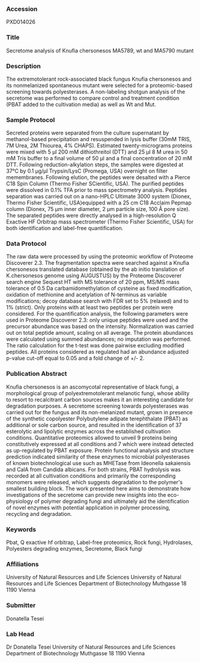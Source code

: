 ### Accession
PXD014026

### Title
Secretome analysis of Knufia chersonesos MA5789, wt and MA5790 mutant

### Description
The extremotolerant rock-associated black fungus Knufia chersonesos and its nonmelanized spontaneous mutant were selected for a proteomic-based screening towards polyesterases. A non-labeling shotgun analysis of the secretome was performed to compare control and treatment condition (PBAT added to the cultivation media) as well as Wt and Mut.

### Sample Protocol
Secreted proteins were separated from the culture supernatant by methanol-based precipitation and resuspended in lysis buffer (30mM TRIS, 7M Urea, 2M Thiourea, 4% CHAPS). Estimated twenty-micrograms proteins were mixed with 5 μl 200 mM dithiothreitol (DTT) and 25 μl 8 M urea in 50 mM Tris buffer to a final volume of 50 μl and a final concentration of 20 mM DTT. Following reduction-alkylation steps, the samples were digested at 37°C by 0.1 μg/μl Trypsin/LysC (Promega, USA) overnight on filter memembranes. Following elution, the peptides were desalted with a Pierce C18 Spin Column (Thermo Fisher SCientific, USA). The purified peptides were dissolved in 0.1% TFA prior to mass spectrometry analysis. Peptides separation was carried out on a nano-HPLC Ultimate 3000 system (Dionex, Thermo Fisher Scientific, USA)equipped with a 25 cm C18 Acclaim Pepmap column (Dionex, 75 µm inner diameter, 2 µm particle size, 100 Å pore size).  The separated peptides were directly analysed in a high-resolution Q Exactive HF Orbitrap mass spectrometer (Thermo Fisher Scientific, USA) for both identification and label-free quantification.

### Data Protocol
The raw data were processed by using the proteomic workflow of Proteome Discoverer 2.3. The fragmentation spectra were searched against a Knufia chersonesos translated database (obtained by the ab initio translation of K.chersonesos genome using AUGUSTUS) by the Proteome Discoverer search engine Sequest HT with MS tolerance of 20 ppm, MS/MS mass tolerance of 0.5 Da carbamidomethylation of cysteine as fixed modification, oxidation of methionine and acetylation of N-terminus as variable modifications; decoy database search with FDR set to 5% (relaxed) and to 1% (strict). Only proteins with at least two peptides per protein were considered.  For the quantification analysis, the following parameters were used in Proteome Discoverer 2.3: only unique peptides were used and the precursor abundance was based on the intensity. Normalization was carried out on total peptide amount, scaling on all average. The protein abundances were calculated using summed abundances; no imputation was performed. The ratio calculation for the t-test was done pairwise excluding modified peptides. All proteins considered as regulated had an abundance adjusted p-value cut-off equal to 0.05 and a fold change of +/- 2.

### Publication Abstract
Knufia chersonesos is an ascomycotal representative of black fungi, a morphological group of polyextremotolerant melanotic fungi, whose ability to resort to recalcitrant carbon sources makes it an interesting candidate for degradation purposes. A secretome screening towards polyesterases was carried out for the fungus and its non-melanized mutant, grown in presence of the synthetic copolyester Polybutylene adipate terephthalate (PBAT) as additional or sole carbon source, and resulted in the identification of 37 esterolytic and lipolytic enzymes across the established cultivation conditions. Quantitative proteomics allowed to unveil 9 proteins being constitutively expressed at all conditions and 7 which were instead detected as up-regulated by PBAT exposure. Protein functional analysis and structure prediction indicated similarity of these enzymes to microbial polyesterases of known biotechnological use such as MHETase from Ideonella sakaiensis and CalA from Candida albicans. For both strains, PBAT hydrolysis was recorded at all cultivation conditions and primarily the corresponding monomers were released, which suggests degradation to the polymer's smallest building block. The work presented here aims to demonstrate how investigations of the secretome can provide new insights into the eco-physiology of polymer degrading fungi and ultimately aid the identification of novel enzymes with potential application in polymer processing, recycling and degradation.

### Keywords
Pbat, Q exactive hf orbitrap, Label-free  proteomics, Rock fungi, Hydrolases, Polyesters degrading enzymes, Secretome, Black fungi

### Affiliations
University of Natural Resources and Life Sciences
University of Natural Resources and Life Sciences Department of Biotechnology Muthgasse 18 1190 Vienna

### Submitter
Donatella Tesei

### Lab Head
Dr Donatella Tesei
University of Natural Resources and Life Sciences Department of Biotechnology Muthgasse 18 1190 Vienna


